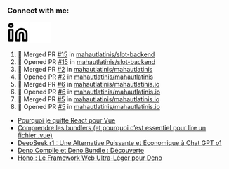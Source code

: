 ### Connect with me:

[![img_contact](./img/linkedin-light.svg)](https://www.linkedin.com/in/mahautlatinis/#gh-light-mode-only)
[![img_contact](./img/linkedin-dark.svg)](https://www.linkedin.com/in/mahautlatinis/#gh-dark-mode-only)

<!--START_SECTION:activity-->
1. 🎉 Merged PR [#15](https://github.com/mahautlatinis/slot-backend/pull/15) in [mahautlatinis/slot-backend](https://github.com/mahautlatinis/slot-backend)
2. 💪 Opened PR [#15](https://github.com/mahautlatinis/slot-backend/pull/15) in [mahautlatinis/slot-backend](https://github.com/mahautlatinis/slot-backend)
3. 🎉 Merged PR [#2](https://github.com/mahautlatinis/mahautlatinis/pull/2) in [mahautlatinis/mahautlatinis](https://github.com/mahautlatinis/mahautlatinis)
4. 💪 Opened PR [#2](https://github.com/mahautlatinis/mahautlatinis/pull/2) in [mahautlatinis/mahautlatinis](https://github.com/mahautlatinis/mahautlatinis)
5. 🎉 Merged PR [#6](https://github.com/mahautlatinis/mahautlatinis.io/pull/6) in [mahautlatinis/mahautlatinis.io](https://github.com/mahautlatinis/mahautlatinis.io)
6. 💪 Opened PR [#6](https://github.com/mahautlatinis/mahautlatinis.io/pull/6) in [mahautlatinis/mahautlatinis.io](https://github.com/mahautlatinis/mahautlatinis.io)
7. 🎉 Merged PR [#5](https://github.com/mahautlatinis/mahautlatinis.io/pull/5) in [mahautlatinis/mahautlatinis.io](https://github.com/mahautlatinis/mahautlatinis.io)
8. 💪 Opened PR [#5](https://github.com/mahautlatinis/mahautlatinis.io/pull/5) in [mahautlatinis/mahautlatinis.io](https://github.com/mahautlatinis/mahautlatinis.io)
<!--END_SECTION:activity-->

<!-- BLOG-POST-LIST:START -->
- [Pourquoi je quitte React pour Vue](https://mahautlatinis.medium.com/pourquoi-je-quitte-react-pour-vue-6358f5c260e2?source=rss-1b2e93e61379------2)
- [Comprendre les bundlers &lpar;et pourquoi c’est essentiel pour lire un fichier .vue&rpar;](https://mahautlatinis.medium.com/comprendre-les-bundlers-et-pourquoi-cest-essentiel-pour-lire-un-fichier-vue-7b03c5e9ee77?source=rss-1b2e93e61379------2)
- [DeepSeek r1 : Une Alternative Puissante et Économique à Chat GPT o1](https://mahautlatinis.medium.com/deepseek-r1-une-alternative-puissante-et-%C3%A9conomique-%C3%A0-chat-gpt-o1-5ab8dd3d2f1d?source=rss-1b2e93e61379------2)
- [Deno Compile et Deno Bundle : Découverte](https://mahautlatinis.medium.com/deno-compile-et-deno-bundle-d%C3%A9couverte-260157eeed32?source=rss-1b2e93e61379------2)
- [Hono : Le Framework Web Ultra-Léger pour Deno](https://mahautlatinis.medium.com/hono-le-framework-web-ultra-l%C3%A9ger-pour-deno-6af7e523cfcd?source=rss-1b2e93e61379------2)
<!-- BLOG-POST-LIST:END -->
